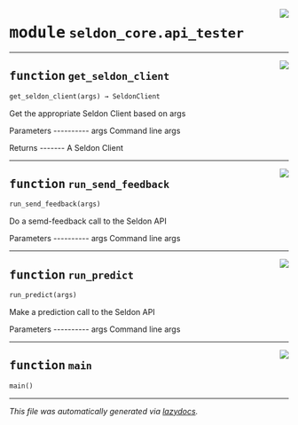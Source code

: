 <!-- markdownlint-disable -->

<a href="../seldon_core/api_tester#L0"><img align="right" style="float:right;" src="https://img.shields.io/badge/-source-cccccc?style=flat-square"></a>

# <kbd>module</kbd> `seldon_core.api_tester`





---

<a href="../seldon_core/api_tester/get_seldon_client#L9"><img align="right" style="float:right;" src="https://img.shields.io/badge/-source-cccccc?style=flat-square"></a>

## <kbd>function</kbd> `get_seldon_client`

```python
get_seldon_client(args) → SeldonClient
```

Get the appropriate Seldon Client based on args 

Parameters 
---------- args  Command line args 



Returns 
-------  A Seldon Client 


---

<a href="../seldon_core/api_tester/run_send_feedback#L40"><img align="right" style="float:right;" src="https://img.shields.io/badge/-source-cccccc?style=flat-square"></a>

## <kbd>function</kbd> `run_send_feedback`

```python
run_send_feedback(args)
```

Do a semd-feedback call to the Seldon API 

Parameters 
---------- args  Command line args 


---

<a href="../seldon_core/api_tester/run_predict#L72"><img align="right" style="float:right;" src="https://img.shields.io/badge/-source-cccccc?style=flat-square"></a>

## <kbd>function</kbd> `run_predict`

```python
run_predict(args)
```

Make a prediction call to the Seldon API 

Parameters 
---------- args  Command line args 


---

<a href="../seldon_core/api_tester/main#L108"><img align="right" style="float:right;" src="https://img.shields.io/badge/-source-cccccc?style=flat-square"></a>

## <kbd>function</kbd> `main`

```python
main()
```








---

_This file was automatically generated via [lazydocs](https://github.com/ml-tooling/lazydocs)._
